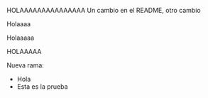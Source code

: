 HOLAAAAAAAAAAAAAAA
Un cambio en el README, otro cambio

Holaaaa


Holaaaaa

HOLAAAAA

Nueva rama:

- Hola
- Esta es la prueba